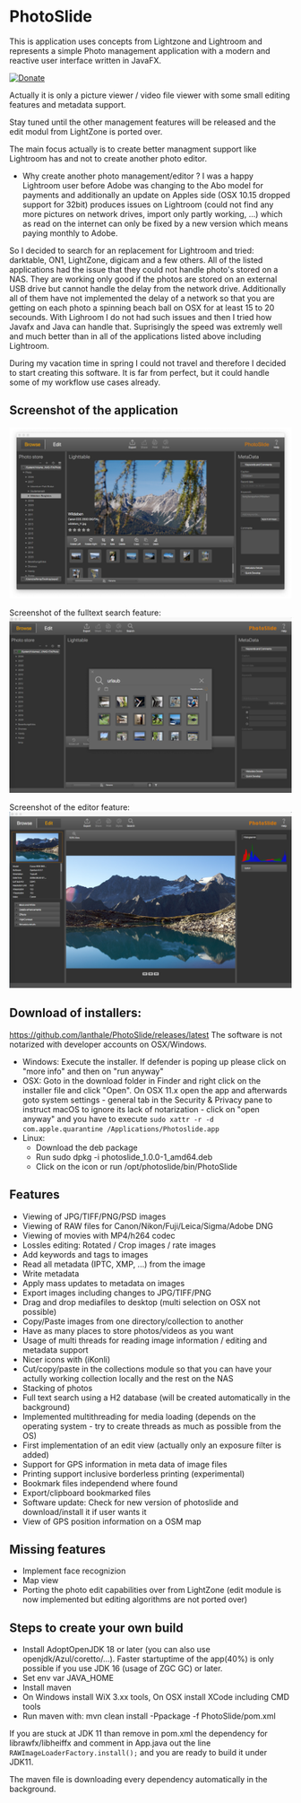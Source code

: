 # PhotoSlide
This is application uses concepts from Lightzone and Lightroom and represents a simple Photo management application with a modern and reactive user interface written in JavaFX.

[![Donate](https://img.shields.io/badge/Donate-PayPal-green.svg)](https://www.paypal.com/donate/?hosted_button_id=CXWX6CAQ5MMV4)

Actually it is only a picture viewer / video file viewer with some small editing features and metadata support.

Stay tuned until the other management features will be released and the edit modul from LightZone is ported over.

The main focus actually is to create better managment support like Lightroom has and not to create another photo editor.

- Why create another photo management/editor ?
I was a happy Lightroom user before Adobe was changing to the Abo model for payments and additionally an update on Apples side (OSX 10.15 dropped support for 32bit) produces issues on Lightroom (could not find any more pictures on network drives, import only partly working, ...) which as read on the internet can only be fixed by a new version which means paying monthly to Adobe.

So I decided to search for an replacement for Lightroom and tried: darktable, ON1, LightZone, digicam and a few others.
All of the listed applications had the issue that they could not handle photo's stored on a NAS. They are working only good if the photos are stored on an external USB drive but cannot handle the delay from the network drive. Additionally all of them have not implemented the delay of a network so that you are getting on each photo a spinning beach ball on OSX for at least 15 to 20 secounds. With Lighroom I do not had such issues and then I tried how Javafx and Java can handle that. Suprisingly the speed was extremly well and much better than in all of the applications listed above including Lightroom.

During my vacation time in spring I could not travel and therefore I decided to start creating this software. It is far from perfect, but it could handle some of my workflow use cases already.

## Screenshot of the application
![PhotoSlide Screenshot](/PhotoSlide-Shot1.png)

Screenshot of the fulltext search feature:
![PhotoSlide Screenshot](/PhotoSlide-Shot2.png)

Screenshot of the editor feature:
![PhotoSlide Screenshot](/PhotoSlide-Shot3.png)

## Download of installers:
https://github.com/lanthale/PhotoSlide/releases/latest
The software is not notarized with developer accounts on OSX/Windows.

- Windows: Execute the installer. If defender is poping up please click on "more info" and then on "run anyway"
- OSX: Goto in the download folder in Finder and right click on the installer file and click "Open". 
On OSX 11.x open the app and afterwards goto system settings - general tab in the Security & Privacy pane to instruct macOS to ignore its lack of notarization - click on "open anyway" and you have to execute `sudo xattr -r -d com.apple.quarantine /Applications/Photoslide.app`
- Linux: 
  - Download the deb package
  - Run sudo dpkg -i photoslide_1.0.0-1_amd64.deb
  - Click on the icon or run /opt/photoslide/bin/PhotoSlide

## Features
- Viewing of JPG/TIFF/PNG/PSD images
- Viewing of RAW files for Canon/Nikon/Fuji/Leica/Sigma/Adobe DNG
- Viewing of movies with MP4/h264 codec
- Lossles editing: Rotated / Crop images / rate images
- Add keywords and tags to images
- Read all metadata (IPTC, XMP, ...) from the image
- Write metadata
- Apply mass updates to metadata on images
- Export images including changes to JPG/TIFF/PNG
- Drag and drop mediafiles to desktop (multi selection on OSX not possible)
- Copy/Paste images from one directory/collection to another
- Have as many places to store photos/videos as you want
- Usage of multi threads for reading image information / editing and metadata support
- Nicer icons with (iKonli)
- Cut/copy/paste in the collections module so that you can have your actully working collection locally and the rest on the NAS
- Stacking of photos
- Full text search using a H2 database (will be created automatically in the background)
- Implemented multithreading for media loading (depends on the operating system - try to create threads as much as possible from the OS)
- First implementation of an edit view (actually only an exposure filter is added)
- Support for GPS information in meta data of image files
- Printing support inclusive borderless printing (experimental)
- Bookmark files independend where found
- Export/clipboard bookmarked files
- Software update: Check for new version of photoslide and download/install it if user wants it
- View of GPS position information on a OSM map


## Missing features
- Implement face recognizion
- Map view
- Porting the photo edit capabilities over from LightZone (edit module is now implemented but editing algorithms are not ported over)


## Steps to create your own build
- Install AdoptOpenJDK 18 or later (you can also use openjdk/Azul/coretto/...). Faster startuptime of the app(40%) is only possible if you use JDK 16 (usage of ZGC GC) or later.
- Set env var JAVA_HOME
- Install maven
- On Windows install WiX 3.xx tools, On OSX install XCode including CMD tools
- Run maven with: mvn clean install -Ppackage -f PhotoSlide/pom.xml

If you are stuck at JDK 11 than remove in pom.xml the dependency for librawfx/libheiffx and comment in App.java out the line `RAWImageLoaderFactory.install();` and you are ready to build it under JDK11.

The maven file is downloading every dependency automatically in the background.
